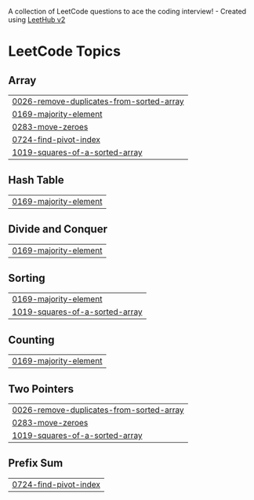 A collection of LeetCode questions to ace the coding interview! - Created using [LeetHub v2](https://github.com/arunbhardwaj/LeetHub-2.0)
<!---LeetCode Topics Start-->
# LeetCode Topics
## Array
|  |
| ------- |
| [0026-remove-duplicates-from-sorted-array](https://github.com/manhwork/DSA-JavaScript-AC/tree/master/0026-remove-duplicates-from-sorted-array) |
| [0169-majority-element](https://github.com/manhwork/DSA-JavaScript-AC/tree/master/0169-majority-element) |
| [0283-move-zeroes](https://github.com/manhwork/DSA-JavaScript-AC/tree/master/0283-move-zeroes) |
| [0724-find-pivot-index](https://github.com/manhwork/DSA-JavaScript-AC/tree/master/0724-find-pivot-index) |
| [1019-squares-of-a-sorted-array](https://github.com/manhwork/DSA-JavaScript-AC/tree/master/1019-squares-of-a-sorted-array) |
## Hash Table
|  |
| ------- |
| [0169-majority-element](https://github.com/manhwork/DSA-JavaScript-AC/tree/master/0169-majority-element) |
## Divide and Conquer
|  |
| ------- |
| [0169-majority-element](https://github.com/manhwork/DSA-JavaScript-AC/tree/master/0169-majority-element) |
## Sorting
|  |
| ------- |
| [0169-majority-element](https://github.com/manhwork/DSA-JavaScript-AC/tree/master/0169-majority-element) |
| [1019-squares-of-a-sorted-array](https://github.com/manhwork/DSA-JavaScript-AC/tree/master/1019-squares-of-a-sorted-array) |
## Counting
|  |
| ------- |
| [0169-majority-element](https://github.com/manhwork/DSA-JavaScript-AC/tree/master/0169-majority-element) |
## Two Pointers
|  |
| ------- |
| [0026-remove-duplicates-from-sorted-array](https://github.com/manhwork/DSA-JavaScript-AC/tree/master/0026-remove-duplicates-from-sorted-array) |
| [0283-move-zeroes](https://github.com/manhwork/DSA-JavaScript-AC/tree/master/0283-move-zeroes) |
| [1019-squares-of-a-sorted-array](https://github.com/manhwork/DSA-JavaScript-AC/tree/master/1019-squares-of-a-sorted-array) |
## Prefix Sum
|  |
| ------- |
| [0724-find-pivot-index](https://github.com/manhwork/DSA-JavaScript-AC/tree/master/0724-find-pivot-index) |
<!---LeetCode Topics End-->